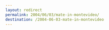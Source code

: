 ```yaml
---
layout: redirect
permalink: 2004/06/03/mate-in-montevideo/
destination: /2004-06-03-mate-in-montevideo
---
```

